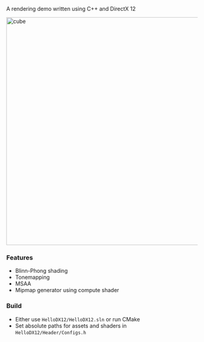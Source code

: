 
A rendering demo written using C++ and DirectX 12

<img width="600" alt="cube" src="https://github.com/azer89/HelloDX12/assets/790432/14e17501-aa8e-4272-b4b5-3107dbfd913a">

### Features
* Blinn-Phong shading
* Tonemapping
* MSAA
* Mipmap generator using compute shader

### Build
* Either use `HelloDX12/HelloDX12.sln` or run CMake
* Set absolute paths for assets and shaders in `HelloDX12/Header/Configs.h`

